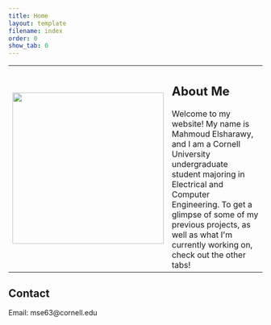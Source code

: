 ```yaml
---
title: Home
layout: template
filename: index
order: 0
show_tab: 0
--- 
```


<table>
<tr>
    <td><img src = "Mahmoud.jpg" style="width:300px"></td>
    <td> <h2>About Me</h2>
Welcome to my website! My name is Mahmoud Elsharawy, and I am a Cornell University undergraduate student majoring in Electrical and Computer Engineering. To get a glimpse of some of my previous projects, as well as what I'm currently working on, check out the other tabs! </td>
</tr>
</table> 
<h2>Contact</h2>
Email: mse63@cornell.edu
</p>

